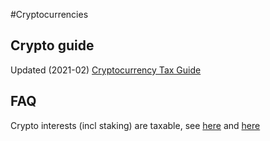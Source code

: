 #Cryptocurrencies

## Crypto guide

Updated (2021-02) [Cryptocurrency Tax Guide](https://www.reddit.com/r/JapanFinance/comments/ll4dic/updated_cryptocurrency_tax_guide/)

## FAQ

Crypto interests (incl staking) are taxable, see [here](https://www.reddit.com/r/JapanFinance/comments/lwd4hm/crypto_tax_relocation/gqf8eai/) and [here](https://www.reddit.com/r/JapanFinance/comments/m8bj8c/quick_question_about_earning_interest_in_the_us/grgktpc?utm_source=share&amp;utm_medium=web2x&amp;context=3)
